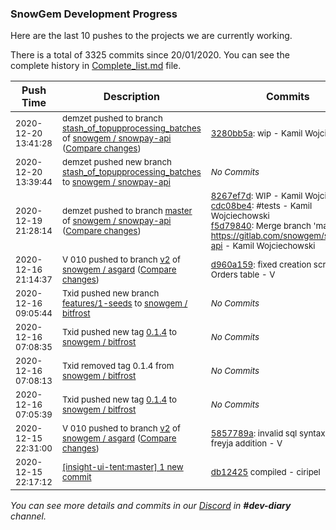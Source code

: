 
### SnowGem Development Progress

Here are the last 10 pushes to the projects we are currently working.

There is a total of 3325 commits since 20/01/2020. You can see the complete history in
 [Complete_list.md](Complete_list.md) file.

| Push Time | Description | Commits |
| --- | --- | --- |
| <sub>2020-12-20 13:41:28</sub> | <sub>demzet pushed to branch [stash\_of\_topupprocessing\_batches](https://gitlab.com/snowgem/snowpay-api/commits/stash_of_topupprocessing_batches) of [snowgem / snowpay\-api](https://gitlab.com/snowgem/snowpay-api) ([Compare changes](https://gitlab.com/snowgem/snowpay-api/compare/f5d79840dc4d9bf1ec66e612ef57c1f1908b45bf...3280bb5a161b9af660f64fa09ab14676a603989d))</sub> | <sub>[3280bb5a](https://gitlab.com/snowgem/snowpay-api/-/commit/3280bb5a161b9af660f64fa09ab14676a603989d): wip - Kamil Wojciechowski</sub> |
| <sub>2020-12-20 13:39:44</sub> | <sub>demzet pushed new branch [stash\_of\_topupprocessing\_batches](https://gitlab.com/snowgem/snowpay-api/commits/stash_of_topupprocessing_batches) to [snowgem / snowpay\-api](https://gitlab.com/snowgem/snowpay-api)</sub> | <sub>_No Commits_</sub> |
| <sub>2020-12-19 21:28:14</sub> | <sub>demzet pushed to branch [master](https://gitlab.com/snowgem/snowpay-api/commits/master) of [snowgem / snowpay\-api](https://gitlab.com/snowgem/snowpay-api) ([Compare changes](https://gitlab.com/snowgem/snowpay-api/compare/ea01cbdcd0faf8732e1f5f980d1654f6531facd8...f5d79840dc4d9bf1ec66e612ef57c1f1908b45bf))</sub> | <sub>[8267ef7d](https://gitlab.com/snowgem/snowpay-api/-/commit/8267ef7d0626d0464bfb02f8772861f70c2afda6): WIP - Kamil Wojciechowski<br>[cdc08be4](https://gitlab.com/snowgem/snowpay-api/-/commit/cdc08be4ce806fded7ca603bc8859cf891fcbcfd): #tests - Kamil Wojciechowski<br>[f5d79840](https://gitlab.com/snowgem/snowpay-api/-/commit/f5d79840dc4d9bf1ec66e612ef57c1f1908b45bf): Merge branch 'master' of https://gitlab.com/snowgem/snowpay-api - Kamil Wojciechowski</sub> |
| <sub>2020-12-16 21:14:37</sub> | <sub>V 010 pushed to branch [v2](https://gitlab.com/snowgem/asgard/commits/v2) of [snowgem / asgard](https://gitlab.com/snowgem/asgard) ([Compare changes](https://gitlab.com/snowgem/asgard/compare/5857789a85ce53d10406c709f2ca6120d6ba216e...d960a159d537db04d3d2f30f480b60a22ce52bc6))</sub> | <sub>[d960a159](https://gitlab.com/snowgem/asgard/-/commit/d960a159d537db04d3d2f30f480b60a22ce52bc6): fixed creation script of Orders table - V</sub> |
| <sub>2020-12-16 09:05:44</sub> | <sub>Txid pushed new branch [features/1\-seeds](https://gitlab.com/snowgem/bitfrost/commits/features/1-seeds) to [snowgem / bitfrost](https://gitlab.com/snowgem/bitfrost)</sub> | <sub>_No Commits_</sub> |
| <sub>2020-12-16 07:08:35</sub> | <sub>Txid pushed new tag [0\.1\.4](https://gitlab.com/snowgem/bitfrost/-/tags/0.1.4) to [snowgem / bitfrost](https://gitlab.com/snowgem/bitfrost)</sub> | <sub>_No Commits_</sub> |
| <sub>2020-12-16 07:08:13</sub> | <sub>Txid removed tag 0.1.4 from [snowgem / bitfrost](https://gitlab.com/snowgem/bitfrost)</sub> | <sub>_No Commits_</sub> |
| <sub>2020-12-16 07:05:39</sub> | <sub>Txid pushed new tag [0\.1\.4](https://gitlab.com/snowgem/bitfrost/-/tags/0.1.4) to [snowgem / bitfrost](https://gitlab.com/snowgem/bitfrost)</sub> | <sub>_No Commits_</sub> |
| <sub>2020-12-15 22:31:00</sub> | <sub>V 010 pushed to branch [v2](https://gitlab.com/snowgem/asgard/commits/v2) of [snowgem / asgard](https://gitlab.com/snowgem/asgard) ([Compare changes](https://gitlab.com/snowgem/asgard/compare/a1fd27dc3f311d74888d10551a6df398ed4cd994...5857789a85ce53d10406c709f2ca6120d6ba216e))</sub> | <sub>[5857789a](https://gitlab.com/snowgem/asgard/-/commit/5857789a85ce53d10406c709f2ca6120d6ba216e): invalid sql syntax during freyja addition - V</sub> |
| <sub>2020-12-15 22:17:12</sub> | <sub>[[insight-ui-tent:master] 1 new commit](https://github.com/TENTOfficial/insight-ui-tent/commit/db124252ff9cf9857e9f20c6b99fe68f6cb7bcd8)</sub> | <sub>[db12425](https://github.com/TENTOfficial/insight-ui-tent/commit/db124252ff9cf9857e9f20c6b99fe68f6cb7bcd8) compiled - ciripel</sub> |

_You can see more details and commits in our [Discord](https://discord.gg/zumGnbg) in **#dev-diary** channel._
